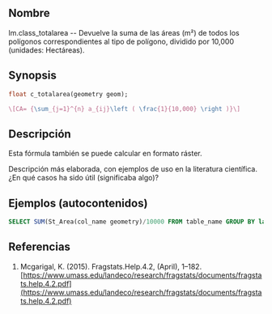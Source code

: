 ## Nombre
lm.class_totalarea --  Devuelve la suma de las áreas (m²) de todos los polígonos correspondientes al tipo de polígono, dividido por 10,000 (unidades: Hectáreas).

## Synopsis

```sql
float c_totalarea(geometry geom);
```

```tex
\[CA= {\sum_{j=1}^{n} a_{ij}\left ( \frac{1}{10,000} \right )}\]
```

## Descripción

Esta fórmula también se puede calcular en formato ráster.

Descripción más elaborada, con ejemplos de uso en la literatura científica. ¿En qué casos ha sido útil (significaba algo)?


## Ejemplos (autocontenidos)


```sql
SELECT SUM(St_Area(col_name geometry)/10000 FROM table_name GROUP BY label;
```

## Referencias

1. Mcgarigal, K. (2015). Fragstats.Help.4.2, (April), 1–182. [https://www.umass.edu/landeco/research/fragstats/documents/fragstats.help.4.2.pdf](https://www.umass.edu/landeco/research/fragstats/documents/fragstats.help.4.2.pdf)

